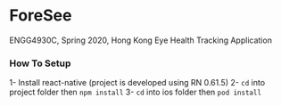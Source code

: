 # ForeSee
ENGG4930C, Spring 2020, Hong Kong Eye Health Tracking Application

### How To Setup
1- Install react-native (project is developed using RN 0.61.5)
2- `cd` into project folder then `npm install`
3- `cd` into ios folder then `pod install`
